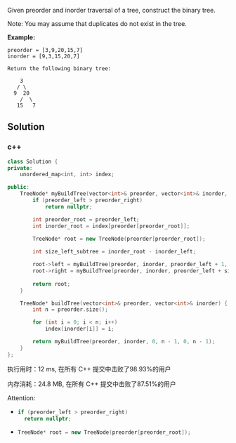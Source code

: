 Given preorder and inorder traversal of a tree, construct the binary tree.

Note:
You may assume that duplicates do not exist in the tree.



 **Example:**

```
preorder = [3,9,20,15,7]
inorder = [9,3,15,20,7]

Return the following binary tree:

    3
   / \
  9  20
    /  \
   15   7
```

## Solution
### c++

```c++
class Solution {
private:
    unordered_map<int, int> index;

public:
    TreeNode* myBuildTree(vector<int>& preorder, vector<int>& inorder, int preorder_left, int preorder_right, int inorder_left, int inorder_right) {
        if (preorder_left > preorder_right)
            return nullptr;

        int preorder_root = preorder_left;
        int inorder_root = index[preorder[preorder_root]];
        
        TreeNode* root = new TreeNode(preorder[preorder_root]);

        int size_left_subtree = inorder_root - inorder_left;

        root->left = myBuildTree(preorder, inorder, preorder_left + 1, preorder_left + size_left_subtree, inorder_left, inorder_root - 1);
        root->right = myBuildTree(preorder, inorder, preorder_left + size_left_subtree + 1, preorder_right, inorder_root + 1, inorder_right);
        
        return root;
    }

    TreeNode* buildTree(vector<int>& preorder, vector<int>& inorder) {
        int n = preorder.size();

        for (int i = 0; i < n; i++) 
            index[inorder[i]] = i;

        return myBuildTree(preorder, inorder, 0, n - 1, 0, n - 1);
    }
};
```

执行用时：12 ms, 在所有 C++ 提交中击败了98.93%的用户

内存消耗：24.8 MB, 在所有 C++ 提交中击败了87.51%的用户

Attention:

- ```c++
  if (preorder_left > preorder_right)
  	return nullptr;
  ```

- ```c++
  TreeNode* root = new TreeNode(preorder[preorder_root]);
  ```


